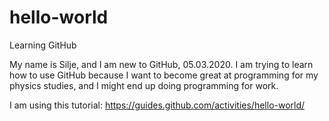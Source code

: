 # hello-world
Learning GitHub

My name is Silje, and I am new to GitHub, 05.03.2020. I am trying to learn how to use GitHub because I want to become great at programming for my physics studies, and I might end up doing programming for work.

I am using this tutorial:
https://guides.github.com/activities/hello-world/

